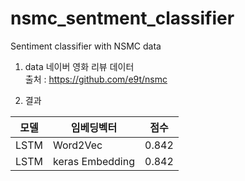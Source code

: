 # nsmc_sentment_classifier
Sentiment classifier with NSMC data

1. data
네이버 영화 리뷰 데이터  
출처 : https://github.com/e9t/nsmc

2. 결과  


|모델|임베딩벡터|점수|
|------|---|---|
|LSTM|Word2Vec|0.842|
|LSTM|keras Embedding|0.842|

